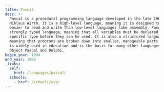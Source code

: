 ```yaml
---
title: Pascal
desc: >-
  Pascal is a procedural programming language developed in the late 1960s by
  Niklaus Wirth. It is a high-level language, meaning it is designed to be
  easier to read and write than low-level languages like assembly. Pascal is a
  strongly typed language, meaning that all variables must be declared with a
  specific type before they can be used. It is also a structured language,
  meaning that programs are broken down into smaller, manageable parts. Pascal
  is widely used in education and is the basis for many other languages, such as
  Object Pascal and Delphi.
begin_year: 1994
end_year: 1998
_links:
  self:
    href: /languages/pascal/
  schools:
    - href: /schools/uco/
---
```

